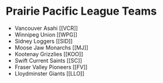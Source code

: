 # Prairie Pacific League Teams
* Vancouver Asahi [[VCR]]
* Winnipeg Union [[WPG]] 
* Sidney Loggers [[SID]]
* Moose Jaw Monarchs [[MJ]]
* Kootenay Grizzlies [[KOO]]
* Swift Current Saints [[SC]]
* Fraser Valley Pioneers [[FV]]
* Lloydminster Giants [[LLO]]